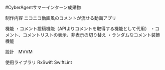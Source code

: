 
#CyberAgentサマーインターン成果物

制作内容
ニコニコ動画風のコメントが流せる動画アプリ

機能
・コメント投稿機能（APIよりコメントを取得する機能として代用）
・コメント、コメントリストの表示、非表示の切り替え
・ランダムなコメント装飾機能

設計　MVVM

使用ライブラリ
RxSwift
SwiftLint


